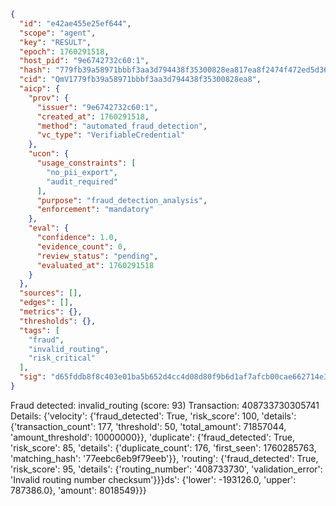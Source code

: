 ```json
{
  "id": "e42ae455e25ef644",
  "scope": "agent",
  "key": "RESULT",
  "epoch": 1760291518,
  "host_pid": "9e6742732c60:1",
  "hash": "779fb39a58971bbbf3aa3d794438f35300828ea817ea8f2474f472ed5d36b992",
  "cid": "QmV1779fb39a58971bbbf3aa3d794438f35300828ea8",
  "aicp": {
    "prov": {
      "issuer": "9e6742732c60:1",
      "created_at": 1760291518,
      "method": "automated_fraud_detection",
      "vc_type": "VerifiableCredential"
    },
    "ucon": {
      "usage_constraints": [
        "no_pii_export",
        "audit_required"
      ],
      "purpose": "fraud_detection_analysis",
      "enforcement": "mandatory"
    },
    "eval": {
      "confidence": 1.0,
      "evidence_count": 0,
      "review_status": "pending",
      "evaluated_at": 1760291518
    }
  },
  "sources": [],
  "edges": [],
  "metrics": {},
  "thresholds": {},
  "tags": [
    "fraud",
    "invalid_routing",
    "risk_critical"
  ],
  "sig": "d65fddb8f8c403e01ba5b652d4cc4d08d80f9b6d1af7afcb00cae662714e36a9"
}
```

Fraud detected: invalid_routing (score: 93)
Transaction: 408733730305741
Details: {'velocity': {'fraud_detected': True, 'risk_score': 100, 'details': {'transaction_count': 177, 'threshold': 50, 'total_amount': 71857044, 'amount_threshold': 10000000}}, 'duplicate': {'fraud_detected': True, 'risk_score': 85, 'details': {'duplicate_count': 176, 'first_seen': 1760285763, 'matching_hash': '77eebc6eb9f79eeb'}}, 'routing': {'fraud_detected': True, 'risk_score': 95, 'details': {'routing_number': '408733730', 'validation_error': 'Invalid routing number checksum'}}}ds': {'lower': -193126.0, 'upper': 787386.0}, 'amount': 8018549}}}